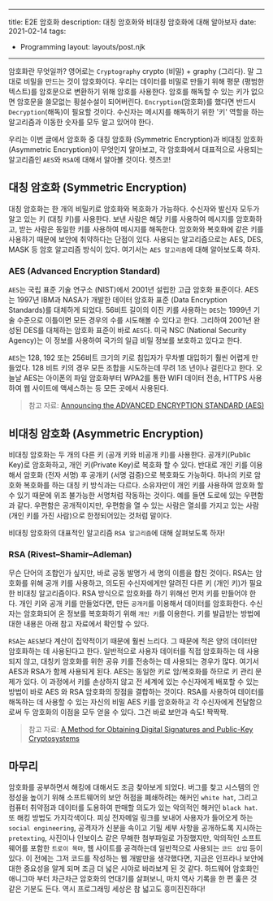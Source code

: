 ---
title: E2E 암호화
description: 대칭 암호화와 비대칭 암호화에 대해 알아보자
date: 2021-02-14
tags:
  - Programming
layout: layouts/post.njk
------

암호화란 무엇일까? 영어로는 `Cryptography` crypto (비밀) + graphy (그리다). 말 그대로 비밀을 만드는 것이 암호화이다. 우리는 데이터를 비밀로 만들기 위해 평문 (평범한 텍스트)를 암호문으로 변환하기 위해 암호를 사용한다. 암호를 해독할 수 있는 키가 없으면 암호문을 쓸모없는 횡설수설이 되어버린다. `Encryption`(암호화)를 했다면 반드시 `Decryption`(해독)이 필요할 것이다. 수신자는 메시지를 해독하기 위한 '키' 역할을 하는 알고리즘과 이동한 숫자를 모두 알고 있어야 한다. 

우리는 이번 글에서 암호화 중 대칭 암호화 (Symmetric Encryption)과 비대칭 암호화(Asymmetric Encryption)이 무엇인지 알아보고, 각 암호화에서 대표적으로 사용되는 알고리즘인 `AES`와 `RSA`에 대해서 알아볼 것이다. 렛츠코!

## 대칭 암호화 (Symmetric Encryption)
대칭 암호화는 한 개의 비밀키로 암호화와 복호화가 가능하다.  수신자와 발신자 모두가 알고 있는 키 (대칭 키)를 사용한다. 보낸 사람은 해당 키를 사용하여 메시지를 암호화하고, 받는 사람은 동일한 키를 사용하여 메시지를 해독한다. 암호화와 복호화에 같은 키를 사용하기 때문에 보안에 취약하다는 단점이 있다. 사용되는 알고리즘으로는 AES, DES, MASK 등 암호 알고리즘 방식이 있다. 여기서는 `AES 알고리즘`에 대해 알아보도록 하자.

### AES (Advanced Encryption Standard)
`AES`는 국립 표준 기술 연구소 (NIST)에서 2001년 설립한 고급 암호화 표준이다. AES는 1997년 IBM과 NASA가 개발한 데이터 암호화 표준 (Data Encryption Standards)를 대체하게 되었다. 56비트 길이의 이진 키를 사용하는 `DES`는 1999년 기술 수준으로 이틀이면 모든 경우의 수를 시도해볼 수 있다고 한다. 그리하여 2001년 완성된 DES를 대체하는 암호화 표준이 바로 `AES`다.  미국 NSC (National Security Agency)는 이 정보를 사용하여 국가의 일급 비밀 정보를 보호하고 있다고 한다.

`AES`는  128, 192 또는 256비트 크기의 키로 침입자가 무차별 대입하기 훨씬 어렵게 만들었다. 128 비트 키의 경우 모든 조합을 시도하는데 무려 1조 년이나 걸린다고 한다. 오늘날 AES는 아이폰의 파일 암호화부터 WPA2를 통한 WIFI 데이터 전송, HTTPS 사용하여 웹 사이트에 액세스하는 등 모든 곳에서 사용된다. 

> 참고 자료: [Announcing the ADVANCED ENCRYPTION STANDARD (AES)](https://nvlpubs.nist.gov/nistpubs/FIPS/NIST.FIPS.197.pdf)

## 비대칭 암호화 (Asymmetric Encryption)
비대칭 암호화는 두 개의 다른 키 (공개 키와 비공개 키)를 사용한다. 공개키(Public Key)로 암호화하고, 개인 키(Private Key)로 복호화 할 수 있다. 반대로 개인 키를 이용해서 암호화 (전자 서명) 후 공개키 (서명 검증)으로 복호화도 가능하다. 하나의 키로 암호화 복호화를 하는 대칭 키 방식과는 다르다. 소유자만이 개인 키를 사용하여 암호화 할 수 있기 때문에 위조 불가능한 서명처럼 작동하는 것이다. 예를 들면 도로에 있는 우편함과 같다. 우편함은 공개적이지만, 우편함을 열 수 있는 사람은 열쇠를 가지고 있는 사람 (개인 키를 가진 사람)으로 한정되어있는 것처럼 말이다.

비대칭 암호화의 대표적인 알고리즘 `RSA 알고리즘`에 대해 살펴보도록 하자!

### RSA (Rivest–Shamir–Adleman)
무슨 단어의 조합인가 싶지만, 바로 공동 발명가 세 명의 이름을 합친 것이다. RSA는 암호화를 위해 공개 키를 사용하고, 의도된 수신자에게만 알려진 다른 키 (개인 키)가 필요한 비대칭 알고리즘이다. RSA 방식으로 암호화를 하기 위해선 먼저 키를 만들어야 한다. 개인 키와 공개 키를  만들었다면, 만든 `공개키`를 이용해서 데이터를 암호화한다. 수신자는 암호화되어 온 정보를 복호화하기 위해 `개인 키`를 이용한다. 키를 발급받는 방법에 대한 내용은 아래 참고 자료에서 확인할 수 있다.

`RSA`는 `AES`보다 계산이 집약적이기 때문에 훨씬 느리다. 그 때문에 적은 양의 데이터만 암호화하는 데 사용된다고 한다. 일반적으로 사용자 데이터를 직접 암호화하는 데 사용되지 않고, 대칭키 암호화를 위한 공유 키를 전송하는 데 사용되는 경우가 많다. 여기서 AES과 RSA가 함께 사용되게 된다. AES는 동일한 키로 암/복호화를 하므로 키 관리 문제가 있다. 이 과정에서 키를 손상하지 않고 전 세계에 있는 수신자에게 배포할 수 있는 방법이 바로 AES 와 RSA 암호화의 장점을 결합하는 것이다. RSA를 사용하여 데이터를 해독하는 데 사용할 수 있는 자신의 비밀 AES 키를 암호화하고 각 수신자에게 전달함으로써 두 암호화의 이점을 모두 얻을 수 있다. 그건 바로 보안과 속도! 짝짝짝.

> 참고 자료: [A Method for Obtaining Digital Signatures and Public-Key Cryptosystems](http://people.csail.mit.edu/rivest/Rsapaper.pdf)

## 마무리 
암호화를 공부하면서 해킹에 대해서도 조금 찾아보게 되었다. 버그를 찾고 시스템의 안정성을 높이기 위해 소프트웨어의 보안 허점을 폐쇄하려는 해커인  `white hat`, 그리고 컴퓨터 취약점과 데이터를 도용하여 판매할 의도가 있는 악의적인 해커인 `black hat`.  또 해킹 방법도 가지각색이다. 피싱 전자메일 링크를 보내어 사용자가 들어오게 하는 `social engineering`, 공격자가 신분을 속이고 기밀 세부 사항을 공개하도록 지시하는 `pretexting`, 사진이나 인보이스 같은 무해한 첨부파일로 가장했지만, 악의적인 소프트웨어를 포함한 `트로이 목마`, 웹 사이트를 공격하는데 일반적으로 사용되는 `코드 삽입` 등이 있다. 이 전에는 그저 코드를 작성하는 웹 개발만을 생각했다면, 지금은 인프라나 보안에 대한 중요성을 알게 되며 조금 더 넓은 시야로 바라보게 된 것 같다. 하드웨어 암호화인 애니그마 부터 차근차근 암호화의 연대기를 살펴보니, 마치 역사 기록을 한 편 훑은 것 같은 기분도 든다. 역시 프로그래밍 세상은 참 넓고도 흥미진진하다!